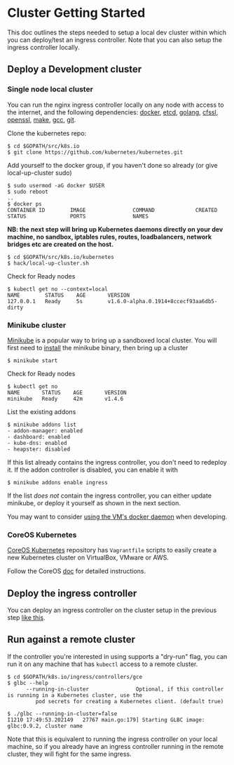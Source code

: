 # Cluster Getting Started

This doc outlines the steps needed to setup a local dev cluster within which you
can deploy/test an ingress controller. Note that you can also setup the ingress controller
locally.

## Deploy a Development cluster

### Single node local cluster

You can run the nginx ingress controller locally on any node with access to the
internet, and the following dependencies: [docker](https://docs.docker.com/engine/getstarted/step_one/), [etcd](https://github.com/coreos/etcd/releases), [golang](https://golang.org/doc/install), [cfssl](https://github.com/cloudflare/cfssl#installation), [openssl](https://www.openssl.org/), [make](https://www.gnu.org/software/make/), [gcc](https://gcc.gnu.org/), [git](https://git-scm.com/download/linux).


Clone the kubernetes repo:
```console
$ cd $GOPATH/src/k8s.io
$ git clone https://github.com/kubernetes/kubernetes.git
```

Add yourself to the docker group, if you haven't done so already (or give
local-up-cluster sudo)
```
$ sudo usermod -aG docker $USER
$ sudo reboot
..
$ docker ps
CONTAINER ID        IMAGE               COMMAND             CREATED             STATUS              PORTS               NAMES
```

**NB: the next step will bring up Kubernetes daemons directly on your dev
machine, no sandbox, iptables rules, routes, loadbalancers, network bridges
etc are created on the host.**

```console
$ cd $GOPATH/src/k8s.io/kubernetes
$ hack/local-up-cluster.sh
```

Check for Ready nodes
```console
$ kubectl get no --context=local
NAME        STATUS    AGE       VERSION
127.0.0.1   Ready     5s        v1.6.0-alpha.0.1914+8ccecf93aa6db5-dirty
```

### Minikube cluster

[Minikube](https://github.com/kubernetes/minikube) is a popular way to bring up
a sandboxed local cluster. You will first need to [install](https://github.com/kubernetes/minikube/releases)
the minikube binary, then bring up a cluster
```console
$ minikube start
```

Check for Ready nodes
```console
$ kubectl get no
NAME       STATUS    AGE       VERSION
minikube   Ready     42m       v1.4.6
```

List the existing addons
```console
$ minikube addons list
- addon-manager: enabled
- dashboard: enabled
- kube-dns: enabled
- heapster: disabled
```

If this list already contains the ingress controller, you don't need to
redeploy it. If the addon controller is disabled, you can enable it with
```console
$ minikube addons enable ingress
```

If the list *does not* contain the ingress controller, you can either update
minikube, or deploy it yourself as shown in the next section.

You may want to consider [using the VM's docker
daemon](https://github.com/kubernetes/minikube/blob/master/README.md#reusing-the-docker-daemon)
when developing.

### CoreOS Kubernetes

[CoreOS Kubernetes](https://github.com/coreos/coreos-kubernetes/) repository has `Vagrantfile`
scripts to easily create a new Kubernetes cluster on VirtualBox, VMware or AWS.

Follow the CoreOS [doc](https://coreos.com/kubernetes/docs/latest/kubernetes-on-vagrant-single.html)
for detailed instructions.

## Deploy the ingress controller

You can deploy an ingress controller on the cluster setup in the previous step
[like this](../../examples/deployment).

## Run against a remote cluster

If the controller you're interested in using supports a "dry-run" flag, you can
run it on any machine that has `kubectl` access to a remote cluster.
```console
$ cd $GOPATH/k8s.io/ingress/controllers/gce
$ glbc --help
      --running-in-cluster               Optional, if this controller is running in a Kubernetes cluster, use the
		 pod secrets for creating a Kubernetes client. (default true)

$ ./glbc --running-in-cluster=false
I1210 17:49:53.202149   27767 main.go:179] Starting GLBC image: glbc:0.9.2, cluster name
```

Note that this is equivalent to running the ingress controller on your local
machine, so if you already have an ingress controller running in the remote
cluster, they will fight for the same ingress.
